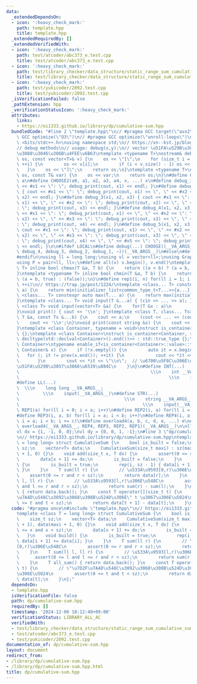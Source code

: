 ```yaml
---
data:
  _extendedDependsOn:
  - icon: ':heavy_check_mark:'
    path: template.hpp
    title: template.hpp
  _extendedRequiredBy: []
  _extendedVerifiedWith:
  - icon: ':heavy_check_mark:'
    path: test/atcoder/abc373_e.test.cpp
    title: test/atcoder/abc373_e.test.cpp
  - icon: ':heavy_check_mark:'
    path: test/library_checker/data_structure/static_range_sum_cumulative_sum.test.cpp
    title: test/library_checker/data_structure/static_range_sum_cumulative_sum.test.cpp
  - icon: ':heavy_check_mark:'
    path: test/yukicoder/2092.test.cpp
    title: test/yukicoder/2092.test.cpp
  _isVerificationFailed: false
  _pathExtension: hpp
  _verificationStatusIcon: ':heavy_check_mark:'
  attributes:
    links:
    - https://ei1333.github.io/library/dp/cumulative-sum.hpp
  bundledCode: "#line 2 \"template.hpp\"\n// #pragma GCC target(\"avx2\")\n// #pragma\
    \ GCC optimize(\"O3\")\n// #pragma GCC optimize(\"unroll-loops\")\n\n#include\
    \ <bits/stdc++.h>\nusing namespace std;\n// https://xn--kst.jp/blog/2019/08/29/cpp-comp/\n\
    // debug methods\n// usage: debug(x,y);\n// vector \u51FA\u529B\u3067\u304D\u308B\
    \u3088\u3046\u306B\u4FEE\u6B63\ntemplate <typename T>\nostream& debug_print(ostream&\
    \ os, const vector<T>& v) {\n    os << \"[\";\n    for (size_t i = 0; i < v.size();\
    \ ++i) {\n        os << v[i];\n        if (i < v.size() - 1) os << \", \";\n \
    \   }\n    os << \"]\";\n    return os;\n}\ntemplate <typename T>\nostream& debug_print(ostream&\
    \ os, const T& var) {\n    os << var;\n    return os;\n}\n#define CHOOSE(a) CHOOSE2\
    \ a\n#define CHOOSE2(a0, a1, a2, a3, a4, x, ...) x\n#define debug_1(x1) { cout\
    \ << #x1 << \": \"; debug_print(cout, x1) << endl; }\n#define debug_2(x1, x2)\
    \ { cout << #x1 << \": \"; debug_print(cout, x1) << \", \" << #x2 << \": \"; debug_print(cout,\
    \ x2) << endl; }\n#define debug_3(x1, x2, x3) { cout << #x1 << \": \"; debug_print(cout,\
    \ x1) << \", \" << #x2 << \": \"; debug_print(cout, x2) << \", \" << #x3 << \"\
    : \"; debug_print(cout, x3) << endl; }\n#define debug_4(x1, x2, x3, x4) { cout\
    \ << #x1 << \": \"; debug_print(cout, x1) << \", \" << #x2 << \": \"; debug_print(cout,\
    \ x2) << \", \" << #x3 << \": \"; debug_print(cout, x3) << \", \" << #x4 << \"\
    : \"; debug_print(cout, x4) << endl; }\n#define debug_5(x1, x2, x3, x4, x5) {\
    \ cout << #x1 << \": \"; debug_print(cout, x1) << \", \" << #x2 << \": \"; debug_print(cout,\
    \ x2) << \", \" << #x3 << \": \"; debug_print(cout, x3) << \", \" << #x4 << \"\
    : \"; debug_print(cout, x4) << \", \" << #x5 << \": \"; debug_print(cout, x5)\
    \ << endl; }\n\n#ifdef LOCAL\n#define debug(...) CHOOSE((__VA_ARGS__, debug_5,\
    \ debug_4, debug_3, debug_2, debug_1, ~))(__VA_ARGS__)\n#else\n#define debug(...)\n\
    #endif\n\nusing ll = long long;\nusing vl = vector<ll>;\nusing Graph = vector<vector<ll>>;\n\
    using P = pair<ll, ll>;\n#define all(v) v.begin(), v.end()\ntemplate <typename\
    \ T> inline bool chmax(T &a, T b) {\n    return ((a < b) ? (a = b, true) : (false));\n\
    }\ntemplate <typename T> inline bool chmin(T &a, T b) {\n    return ((a > b) ?\
    \ (a = b, true) : (false));\n}\n#define rep1(i, n) for(ll i = 1; i <= ((ll)n);\
    \ ++i)\n// https://trap.jp/post/1224/\ntemplate <class... T> constexpr auto min(T...\
    \ a) {\n    return min(initializer_list<common_type_t<T...>>{a...});\n}\ntemplate\
    \ <class... T> constexpr auto max(T... a) {\n    return max(initializer_list<common_type_t<T...>>{a...});\n\
    }\ntemplate <class... T> void input(T &...a) { (cin >> ... >> a); }\ntemplate\
    \ <class T> void input(vector<T> &a) {\n    for(T &x : a)\n        cin >> x;\n\
    }\nvoid print() { cout << '\\n'; }\ntemplate <class T, class... Ts> void print(const\
    \ T &a, const Ts &...b) {\n    cout << a;\n    (cout << ... << (cout << ' ', b));\n\
    \    cout << '\\n';\n}\nvoid print(const string &s) {\n    cout << s << '\\n';\n\
    }\ntemplate <class Container, typename = void>\nstruct is_container : std::false_type\
    \ {};\ntemplate <class Container>\nstruct is_container<Container, std::void_t<decltype(std::declval<Container>().begin()),\
    \ decltype(std::declval<Container>().end())>> : std::true_type {};\ntemplate <class\
    \ Container>\ntypename enable_if<is_container<Container>::value>::type print(const\
    \ Container& x) {\n    if (!x.empty()) {\n        auto it = x.begin();\n     \
    \   for (; it != prev(x.end()); ++it) {\n            cout << *it << \" \";\n \
    \       }\n        cout << *it << \"\\n\";  // \u6700\u5F8C\u306E\u8981\u7D20\u3092\
    \u51FA\u529B\u3057\u3066\u6539\u884C\n    }\n}\n#define INT(...)             \
    \                                                  \\\n    int __VA_ARGS__;  \
    \                                                         \\\n    input(__VA_ARGS__)\n\
    #define LL(...)                                                              \
    \  \\\n    long long __VA_ARGS__;                                            \
    \         \\\n    input(__VA_ARGS__)\n#define STR(...)                       \
    \                                        \\\n    string __VA_ARGS__;         \
    \                                               \\\n    input(__VA_ARGS__)\n#define\
    \ REP1(a) for(ll i = 0; i < a; i++)\n#define REP2(i, a) for(ll i = 0; i < a; i++)\n\
    #define REP3(i, a, b) for(ll i = a; i < b; i++)\n#define REP4(i, a, b, c) for(ll\
    \ i = a; i < b; i += c)\n#define overload4(a, b, c, d, e, ...) e\n#define rep(...)\
    \ overload4(__VA_ARGS__, REP4, REP3, REP2, REP1)(__VA_ARGS__)\n\nll inf = 3e18;\n\
    vl dx = {1, -1, 0, 0};\nvl dy = {0, 0, 1, -1};\n#line 3 \"dp/cumulative-sum.hpp\"\
    \n// https://ei1333.github.io/library/dp/cumulative-sum.hpp\ntemplate <class T\
    \ = long long> struct CumulativeSum {\n    bool is_built = false;\n    size_t\
    \ sz;\n    vector<T> data;\n    CumulativeSum(size_t maxi) : sz(maxi + 1), data(maxi\
    \ + 1, 0) {}\n    void add(size_t x, T dx) {\n        assert(0 <= x and x < sz);\n\
    \        data[x + 1] += dx;\n        is_built = false;\n    }\n    void build()\
    \ {\n        is_built = true;\n        rep(i, sz - 1) { data[i + 1] += data[i];\
    \ }\n    }\n    T sum(ll r) {\n        // \u533A\u9593[0,r)\u306E\u548C\n    \
    \    assert(0 <= r and r < sz);\n        return data[r];\n    }\n    T sum(ll\
    \ l, ll r) {\n        // \u533A\u9593[l,r)\u306E\u548C\n        assert(0 <= l\
    \ and l <= r and r < sz);\n        return sum(r) - sum(l);\n    }\n    T all_sum()\
    \ { return data.back(); }\n    const T operator[](size_t t) {\n        // \"\u7D2F\
    \u7A4D\u548C\u3092\u3068\u308B\u524D\u306E\" t \u3067\u306E\u5024\n        assert(0\
    \ <= t and t < sz);\n        return data[t + 1] - data[t];\n    }\n};\n"
  code: "#pragma once\n#include \"template.hpp\"\n// https://ei1333.github.io/library/dp/cumulative-sum.hpp\n\
    template <class T = long long> struct CumulativeSum {\n    bool is_built = false;\n\
    \    size_t sz;\n    vector<T> data;\n    CumulativeSum(size_t maxi) : sz(maxi\
    \ + 1), data(maxi + 1, 0) {}\n    void add(size_t x, T dx) {\n        assert(0\
    \ <= x and x < sz);\n        data[x + 1] += dx;\n        is_built = false;\n \
    \   }\n    void build() {\n        is_built = true;\n        rep(i, sz - 1) {\
    \ data[i + 1] += data[i]; }\n    }\n    T sum(ll r) {\n        // \u533A\u9593\
    [0,r)\u306E\u548C\n        assert(0 <= r and r < sz);\n        return data[r];\n\
    \    }\n    T sum(ll l, ll r) {\n        // \u533A\u9593[l,r)\u306E\u548C\n  \
    \      assert(0 <= l and l <= r and r < sz);\n        return sum(r) - sum(l);\n\
    \    }\n    T all_sum() { return data.back(); }\n    const T operator[](size_t\
    \ t) {\n        // \"\u7D2F\u7A4D\u548C\u3092\u3068\u308B\u524D\u306E\" t \u3067\
    \u306E\u5024\n        assert(0 <= t and t < sz);\n        return data[t + 1] -\
    \ data[t];\n    }\n};"
  dependsOn:
  - template.hpp
  isVerificationFile: false
  path: dp/cumulative-sum.hpp
  requiredBy: []
  timestamp: '2024-12-06 18:12:40+09:00'
  verificationStatus: LIBRARY_ALL_AC
  verifiedWith:
  - test/library_checker/data_structure/static_range_sum_cumulative_sum.test.cpp
  - test/atcoder/abc373_e.test.cpp
  - test/yukicoder/2092.test.cpp
documentation_of: dp/cumulative-sum.hpp
layout: document
redirect_from:
- /library/dp/cumulative-sum.hpp
- /library/dp/cumulative-sum.hpp.html
title: dp/cumulative-sum.hpp
---
```

